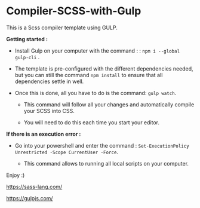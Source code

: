 # Compiler-SCSS-with-Gulp

This is a Scss compiler template using GULP.

**Getting started :**

- Install Gulp on your computer with the command : : ```npm i --global gulp-cli``` .

- The template is pre-configured with the different dependencies needed, but you can still the command ```npm install``` to ensure that all dependencies settle in well.

- Once this is done, all you have to do is the command:  ```gulp watch```.
  
  - This command will follow all your changes and automatically compile your SCSS into CSS.
  
  - You will need to do this each time you start your editor.

**If there is an execution error :**

- Go into your powershell and enter the command : ```Set-ExecutionPolicy Unrestricted -Scope CurrentUser -Force```.
  
  - This command allows to running all local scripts on your computer.



Enjoy :)

https://sass-lang.com/

https://gulpjs.com/
